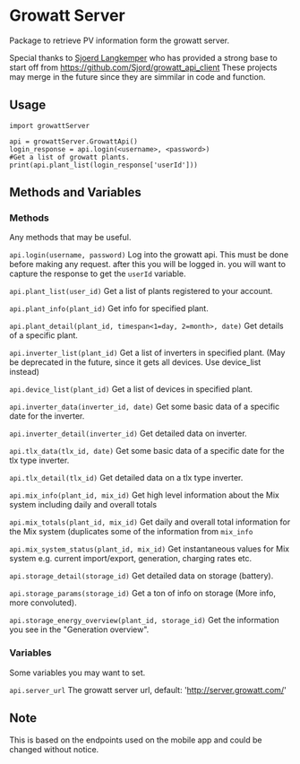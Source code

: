 # Growatt Server
Package to retrieve PV information form the growatt server.

Special thanks to [Sjoerd Langkemper](https://github.com/Sjord) who has provided a strong base to start off from https://github.com/Sjord/growatt_api_client
These projects may merge in the future since they are simmilar in code and function.
## Usage
```
import growattServer

api = growattServer.GrowattApi()
login_response = api.login(<username>, <password>)
#Get a list of growatt plants.
print(api.plant_list(login_response['userId']))
```
## Methods and Variables
### Methods
Any methods that may be useful.

`api.login(username, password)` Log into the growatt api. This must be done before making any request. after this you will be logged in. you will want to capture the response to get the `userId` variable.

`api.plant_list(user_id)` Get a list of plants registered to your account.

`api.plant_info(plant_id)` Get info for specified plant.

`api.plant_detail(plant_id, timespan<1=day, 2=month>, date)` Get details of a specific plant.

`api.inverter_list(plant_id)` Get a list of inverters in specified plant. (May be deprecated in the future, since it gets all devices. Use device_list instead)

`api.device_list(plant_id)` Get a list of devices in specified plant.

`api.inverter_data(inverter_id, date)` Get some basic data of a specific date for the inverter.

`api.inverter_detail(inverter_id)` Get detailed data on inverter.

`api.tlx_data(tlx_id, date)` Get some basic data of a specific date for the tlx type inverter.

`api.tlx_detail(tlx_id)` Get detailed data on a tlx type inverter.

`api.mix_info(plant_id, mix_id)` Get high level information about the Mix system including daily and overall totals

`api.mix_totals(plant_id, mix_id)` Get daily and overall total information for the Mix system (duplicates some of the information from `mix_info`

`api.mix_system_status(plant_id, mix_id)` Get instantaneous values for Mix system e.g. current import/export, generation, charging rates etc.

`api.storage_detail(storage_id)` Get detailed data on storage (battery).

`api.storage_params(storage_id)` Get a ton of info on storage (More info, more convoluted).

`api.storage_energy_overview(plant_id, storage_id)` Get the information you see in the "Generation overview".

### Variables
Some variables you may want to set.

`api.server_url` The growatt server url, default: 'http://server.growatt.com/'
## Note
This is based on the endpoints used on the mobile app and could be changed without notice.
